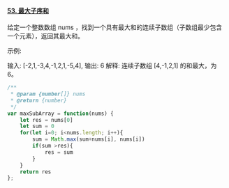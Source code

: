 #### [53. 最大子序和](https://leetcode-cn.com/problems/maximum-subarray/)



给定一个整数数组 nums ，找到一个具有最大和的连续子数组（子数组最少包含一个元素），返回其最大和。

示例:

输入: [-2,1,-3,4,-1,2,1,-5,4],
输出: 6
解释: 连续子数组 [4,-1,2,1] 的和最大，为 6。



```javascript
/**
 * @param {number[]} nums
 * @return {number}
 */
var maxSubArray = function(nums) {
    let res = nums[0]
    let sum = 0
    for(let i=0; i<nums.length; i++){
        sum = Math.max(sum+nums[i], nums[i])
        if(sum >res){
            res = sum
        }
    }
    return res
};
```

